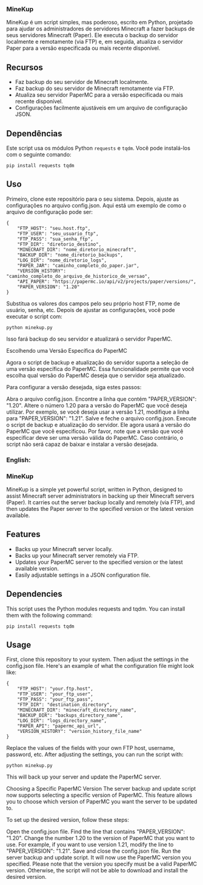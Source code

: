 ### MineKup

MineKup é um script simples, mas poderoso, escrito em Python, projetado para ajudar os administradores de servidores Minecraft a fazer backups de seus servidores Minecraft (Paper). Ele executa o backup do servidor localmente e remotamente (via FTP) e, em seguida, atualiza o servidor Paper para a versão especificada ou mais recente disponível.

## Recursos

- Faz backup do seu servidor de Minecraft localmente.
- Faz backup do seu servidor de Minecraft remotamente via FTP.
- Atualiza seu servidor PaperMC para a versão especificada ou mais recente disponível.
- Configurações facilmente ajustáveis em um arquivo de configuração JSON.

## Dependências

Este script usa os módulos Python `requests` e `tqdm`. Você pode instalá-los com o seguinte comando:

```shell
pip install requests tqdm
```
## Uso

Primeiro, clone este repositório para o seu sistema.
Depois, ajuste as configurações no arquivo config.json. Aqui está um exemplo de como o arquivo de configuração pode ser:

```shell
{
    "FTP_HOST": "seu.host.ftp",
    "FTP_USER": "seu_usuario_ftp",
    "FTP_PASS": "sua_senha_ftp",
    "FTP_DIR": "diretorio_destino",
    "MINECRAFT_DIR": "nome_diretorio_minecraft",
    "BACKUP_DIR": "nome_diretorio_backups",
    "LOG_DIR": "nome_diretorio_logs",
    "PAPER_JAR": "caminho_completo_do_paper.jar",
    "VERSION_HISTORY": "caminho_completo_do_arquivo_de_historico_de_versao",
    "API_PAPER": "https://papermc.io/api/v2/projects/paper/versions/",
    "PAPER_VERSION": "1.20"
}

```

Substitua os valores dos campos pelo seu próprio host FTP, nome de usuário, senha, etc.
Depois de ajustar as configurações, você pode executar o script com:

```shell
python minekup.py
```
Isso fará backup do seu servidor e atualizará o servidor PaperMC.

Escolhendo uma Versão Específica do PaperMC

Agora o script de backup e atualização do servidor suporta a seleção de uma versão específica do PaperMC. Essa funcionalidade permite que você escolha qual versão do PaperMC deseja que o servidor seja atualizado.

Para configurar a versão desejada, siga estes passos:

Abra o arquivo config.json.
Encontre a linha que contém "PAPER_VERSION": "1.20".
Altere o número 1.20 para a versão do PaperMC que você deseja utilizar. Por exemplo, se você deseja usar a versão 1.21, modifique a linha para "PAPER_VERSION": "1.21".
Salve e feche o arquivo config.json.
Execute o script de backup e atualização do servidor. Ele agora usará a versão do PaperMC que você especificou.
Por favor, note que a versão que você especificar deve ser uma versão válida do PaperMC. Caso contrário, o script não será capaz de baixar e instalar a versão desejada.

### English:

### MineKup

MineKup is a simple yet powerful script, written in Python, designed to assist Minecraft server administrators in backing up their Minecraft servers (Paper). It carries out the server backup locally and remotely (via FTP), and then updates the Paper server to the specified version or the latest version available.

## Features
- Backs up your Minecraft server locally.
- Backs up your Minecraft server remotely via FTP.
- Updates your PaperMC server to the specified version or the latest available version.
- Easily adjustable settings in a JSON configuration file.


## Dependencies

This script uses the Python modules requests and tqdm. You can install them with the following command:

```shell
pip install requests tqdm
```

## Usage

First, clone this repository to your system.
Then adjust the settings in the config.json file. Here's an example of what the configuration file might look like:

```shell
{
    "FTP_HOST": "your.ftp.host",
    "FTP_USER": "your_ftp_user",
    "FTP_PASS": "your_ftp_pass",
    "FTP_DIR": "destination_directory",
    "MINECRAFT_DIR": "minecraft_directory_name",
    "BACKUP_DIR": "backups_directory_name",
    "LOG_DIR": "logs_directory_name",
    "PAPER_API": "papermc_api_url",
    "VERSION_HISTORY": "version_history_file_name"
}
```
Replace the values of the fields with your own FTP host, username, password, etc.
After adjusting the settings, you can run the script with:

```shell
python minekup.py
```
This will back up your server and update the PaperMC server.

Choosing a Specific PaperMC Version
The server backup and update script now supports selecting a specific version of PaperMC. This feature allows you to choose which version of PaperMC you want the server to be updated to.

To set up the desired version, follow these steps:

Open the config.json file.
Find the line that contains "PAPER_VERSION": "1.20".
Change the number 1.20 to the version of PaperMC that you want to use. For example, if you want to use version 1.21, modify the line to "PAPER_VERSION": "1.21".
Save and close the config.json file.
Run the server backup and update script. It will now use the PaperMC version you specified.
Please note that the version you specify must be a valid PaperMC version. Otherwise, the script will not be able to download and install the desired version.

